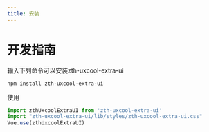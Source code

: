 ```yaml
---
title: 安装
---
```

# 开发指南

输入下列命令可以安装zth-uxcool-extra-ui  
```
npm install zth-uxcool-extra-ui
```

使用
```js
import zthUxcoolExtraUI from 'zth-uxcool-extra-ui'
import "zth-uxcool-extra-ui/lib/styles/zth-uxcool-extra-ui.css"
Vue.use(zthUxcoolExtraUI)
```
